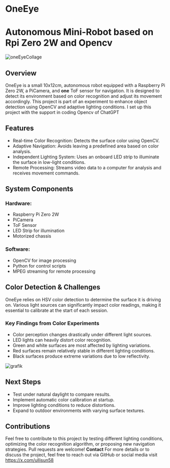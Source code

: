 # OneEye
# Autonomous Mini-Robot based on Rpi Zero 2W and Opencv
![oneEyeCollage](https://github.com/user-attachments/assets/74dbfa35-4f8e-4268-952a-ec761c4a8db9)

## Overview
OneEye is a small 10x12cm, autonomous robot equipped with a Raspberry Pi Zero 2W, a PiCamera, and **one** ToF sensor for navigation. 
It is designed to detect its environment based on color recognition and adjust its movement accordingly. 
This project is part of an experiment to enhance object detection using OpenCV and adaptive lighting conditions. 
I set up this project with the support in coding Opencv of ChatGPT
## Features
* Real-time Color Recognition: Detects the surface color using OpenCV.
* Adaptive Navigation: Avoids leaving a predefined area based on color analysis.
* Independent Lighting System: Uses an onboard LED strip to illuminate the surface in low-light conditions.
* Remote Processing: Streams video data to a computer for analysis and receives movement commands.
## System Components
### Hardware:
- Raspberry Pi Zero 2W
- PiCamera
- ToF Sensor
- LED Strip for illumination
- Motorized chassis
### Software:
- OpenCV for image processing
- Python for control scripts
- MPEG streaming for remote processing
## Color Detection & Challenges
OneEye relies on HSV color detection to determine the surface it is driving on. Various light sources can significantly 
impact color readings, making it essential to calibrate at the start of each session.
### Key Findings from Color Experiments
- Color perception changes drastically under different light sources.
- LED lights can heavily distort color recognition.
- Green and white surfaces are most affected by lighting variations.
- Red surfaces remain relatively stable in different lighting conditions.
- Black surfaces produce extreme variations due to low reflectivity.

![grafik](https://github.com/user-attachments/assets/0098b87c-2a4c-4956-849e-a149abb9e13b)

## Next Steps
- Test under natural daylight to compare results.
- Implement automatic color calibration at startup.
- Improve lighting conditions to reduce distortions.
- Expand to outdoor environments with varying surface textures.
## Contributions
Feel free to contribute to this project by testing different lighting conditions, optimizing the color recognition algorithm, or proposing new navigation strategies. Pull requests are welcome!
**Contact**
For more details or to discuss the project, feel free to reach out via GitHub or social media visit https://x.com/ullisun58




